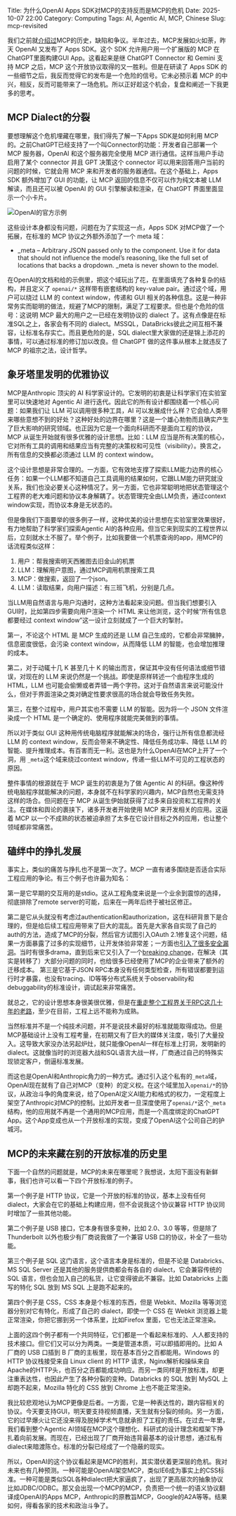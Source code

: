 Title: 为什么OpenAI Apps SDK对MCP的支持反而是MCP的危机
Date: 2025-10-07 22:00
Category: Computing
Tags: AI, Agentic AI, MCP, Chinese
Slug: mcp-revisited

我们之前就[介绍过](/mcp.html)MCP的历史，缺陷和争议。半年过去，MCP发展如火如荼，昨天 OpenAI 又发布了 Apps SDK。这个 SDK 允许用户用一个扩展版的 MCP 在ChatGPT里面构建GUI App。这看起来是继 ChatGPT Connector 和 Gemini 支持 MCP 之后，MCP 这个开放协议取得的又一胜利。但是在研读了 Apps SDK 的一些细节之后，我反而觉得它的发布是一个危险的信号。它未必预示着 MCP 的中兴，相反，反而可能带来了一场危机。所以正好趁这个机会，复盘和阐述一下我更多的思考。

## MCP Dialect的分裂

要想理解这个危机埋藏在哪里，我们得先了解一下Apps SDK是如何利用 MCP 的。之前ChatGPT已经支持了一个叫Connector的功能：开发者自己部署一个 MCP 服务器，OpenAI 和这个服务器完全使用 MCP 进行通信。这样当用户手动启用了某个 connector 并且 GPT 决策这个 connector 可以用来回答用户当前的问题的时候，它就会用 MCP 来和开发者的服务器通信。在这个基础上，Apps SDK 额外增加了 GUI 的功能，让 MCP 返回的信息不仅可以作为纯文本被 LLM 解读，而且还可以被 OpenAI 的 GUI 引擎解读和渲染，在 ChatGPT 界面里面显示一个小卡片。

![OpenAI的官方示例](https://developers.openai.com/images/apps-sdk/inline_display_mode.png)

这些设计本身都没有问题，问题在为了实现这一点，Apps SDK 对MCP做了一个拓展，在标准的 MCP 协议之外额外添加了一个 meta 域：

* _meta – Arbitrary JSON passed only to the component. Use it for data that should not influence the model’s reasoning, like the full set of locations that backs a dropdown. _meta is never shown to the model.

在OpenAI的文档和给的示例里，把这个域玩出了花，在里面填充了各种复杂的结构，并且定义了 `openai/*` 这样带有嵌套结构的 key-value pair。通过这个域，用户可以绕过 LLM 的 context window，传递和 GUI 相关的各种信息。这是一种非常务实而聪明的做法，规避了MCP的限制，满足了工程要求。但也是个危险的信号：这说明 MCP 最大的用户之一已经在发明协议的 dialect 了。这有点像是在标准SQL之上，各家会有不同的 dialect。MSSQL，DataBricks彼此之间互相不兼容，让标准名存实亡。而且更危险的是，SQL dialect里大家做的还是锦上添花的事情，可以通过标准的修订加以改良。但 ChatGPT 做的这件事从根本上就违反了 MCP 的祖宗之法，设计哲学。

## 象牙塔里发明的优雅协议

MCP是Anthropic 顶尖的 AI 科学家设计的。它发明的初衷是让科学家们在实验室里可以快速地对 Agentic AI 进行迭代。因此它的所有设计都围绕着一个核心问题：如果我们让 LLM 可以调用很多种工具，AI 可以发展成什么样？它会给人类带来哪些意想不到的好处？这种好处的边界在哪里？这是一个雄心勃勃而且确实产生了巨大影响的研究领域。也正因为它是一个面向科研而不是面向工程的协议，MCP 从诞生开始就有很多优雅的设计思想。比如：LLM 应当是所有决策的核心，它对所有工具的调用和结果应当有完整的决策权和可见性（visibility）。换言之，所有信息的交换都必须通过 LLM 的 context window。

这个设计思想是非常合理的。一方面，它有效地支撑了探索LLM能力边界的核心任务：如果一个LLM都不知道自己工具调用的结果如何，它跟LLM能力研究就没关系，我们也没必要关心这种情况了。另一方面，它也非常聪明地把状态管理这个工程界的老大难问题和协议本身解耦了。状态管理完全由LLM负责，通过context window实现，而协议本身是无状态的。

但是像我们下面要举的很多例子一样，这种优美的设计思想在实验室里效果很好，有力地帮助了科学家们探索Agentic AI的各种应用。但当它来到现实的工程世界以后，立刻就水土不服了。举个例子，比如我要做一个机票查询的app，用MCP的话流程类似这样：

1. 用户：帮我搜索明天西雅图去旧金山的机票
2. LLM：理解用户意图，通过MCP调用机票搜索工具
3. MCP：做搜索，返回了一个json。
4. LLM：读取结果，向用户描述：有三班飞机，分别是几点。

当LLM用自然语言与用户沟通时，这种方法看起来没问题。但当我们想要引入 GUI时，比如第四步需要向用户渲染一个 HTML 来让他浏览，这个时候“所有信息都要经过 context window”这一设计立刻就成了一个巨大的掣肘。

第一，不论这个 HTML 是 MCP 生成的还是 LLM 自己生成的，它都会非常臃肿，信息密度很低，会污染 context window，从而降低 LLM 的智能，也会增加推理的成本。

第二，对于动辄十几 K 甚至几十 K 的输出而言，保证其中没有任何语法或细节错误，对现在的 LLM 来说仍然是一个挑战。即使是原样转述一个由程序生成的 HTML，LLM 也可能会偷懒或者弄错一两个字符。这对于自然语言来说可能没什么，但对于界面渲染之类对确定性要求很高的场合就会导致任务失败。

第三，在整个过程中，用户其实也不需要 LLM 的智能。因为将一个 JSON 文件渲染成一个 HTML 是一个确定的、使用程序就能完美做到的事情。

所以对于类似 GUI 这种用传统电脑程序就能解决的场合，强行让所有信息都流经 LLM 的 context window，反而会带来不确定性、降低任务成功率、降低 LLM 的智能、提升推理成本。有百害而无一利。这也是为什么OpenAI在MCP上开了一个洞，用 `_meta`这个域来绕过context window，传递一些LLM不可见的工程状态的原因。

整件事情的根源就在于 MCP 诞生的初衷是为了做 Agentic AI 的科研。像这种传统电脑程序就能解决的问题，本身就不在科学家的兴趣内，MCP自然也无需支持这样的场合。但问题在于 MCP 从诞生伊始就获得了过多来自投资和工程界的关注。在媒体和舆论的裹挟下，诸多开发者开始使用 MCP 来开发相关的应用。这逼着 MCP 以一个不成熟的状态被迫承担了太多在它设计目标之外的应用，也让整个领域都非常痛苦。

## 磕绊中的挣扎发展

事实上，类似的痛苦与挣扎也不是第一次了。MCP 一直有诸多围绕是否适合实际工程应用的争论。有三个例子也许最为知名：

第一是它早期的交互用的是stdio。这从工程角度来说是一个业余到震惊的选择，彻底排除了remote server的可能，后来在一两年后终于被社区修正。

第二是它从头就没有考虑过authentication和authorization，这在科研背景下是合理的，但是给后续工程应用带来了巨大的混乱。首先是大家各自实现了自己的auth的方法，造成了MCP的分裂，然后官方试图引入OAuth 2.1修复这个问题，结果一方面暴露了过多的实现细节，让开发体验非常差；一方面也[引入了很多安全漏洞](https://www.docker.com/blog/mpc-horror-stories-cve-2025-49596-local-host-breach/)。当时有很多drama，直到后来它又引入了一个[breaking change](https://modelcontextprotocol.io/specification/2025-06-18/changelog)，在解决（其实是转移了）大部分问题的同时，也给很多已经使用了MCP的企业带来了额外的迁移成本。
第三是它基于JSON RPC本身没有任何类型检查，所有错误都要到运行时才暴露，也没有tracing、ID等等分布式系统关于observability和debuggability的标准设计，调试起来非常痛苦。

就总之，它的设计思想本身很美很优雅，但是在[重走整个工程界关于RPC这几十年的老路](https://julsimon.medium.com/why-mcps-disregard-for-40-years-of-rpc-best-practices-will-burn-enterprises-8ef85ce5bc9b)，至少在目前，工程上远不能称为成熟。

当然标准并不是一个纯技术问题，并不是说技术最好的标准就能取得成功。但是MCP基础设计上没有工程考量，在初期又有了巨大的媒体关注度，吸引了大量投入。这导致大家没办法另起炉灶，就只能像OpenAI一样在标准上打洞，发明新的dialect。这就像当时的浏览器大战和SQL语言大战一样，厂商通过自己的特殊实现锁定客户，倒逼标准发展。

而这也是OpenAI和Anthropic角力的一种方式。通过引入这个私有的`_meta`域，OpenAI现在就有了自己对MCP（变种）的定义权。在这个域里加入`openai/*`的协议，从政治斗争的角度来说，给了OpenAI定义AI能力和格式的权力，一定程度上架空了Anthropic对MCP的控制。比如开发者一旦深度使用了`openai/*`这个`_meta`结构，他的应用就不再是一个通用的MCP应用，而是一个高度绑定的ChatGPT App。这个App变成也从一个开放标准的实现，变成了OpenAI这个公司自己的护城河。

## MCP的未来藏在别的开放标准的历史里

下面一个自然的问题就是，MCP的未来在哪里呢？我想说，太阳下面没有新鲜事，我们也许可以看一下四个开放标准的例子。

第一个例子是 HTTP 协议，它是一个开放的标准的协议，基本上没有任何 dialect，大家会在它的基础上构建应用，但不会说我这个协议兼容 HTTP 协议同时增加了一些其他功能。

第二个例子是 USB 接口，它本身有很多变种，比如 2.0、3.0 等等，但是除了 Thunderbolt 以外也极少有厂商说我做了一个兼容 USB 口的协议，补全了一些功能。

第三个例子是 SQL 这门语言，这个语言本身是标准的，但是不论是 Databricks、MS SQL Server 还是其他的服务提供商都会有各自的 dialect，它会兼容传统的 SQL 语言，但也会加入自己的私货，让它变得彼此不兼容。比如 Databricks 上面写的特化 SQL 放到 MS SQL 上是跑不起来的。

第四个例子是 CSS，CSS 本身是个标准的东西，但是 Webkit、Mozilla 等等浏览器分别对它有特化，形成了自己的 dialect，即使一个 CSS 在 Webkit 浏览器上能正常渲染，你把它挪到另一个体系里，比如Firefox 里面，它也无法正常渲染。

上面的这四个例子都有一个共同特征，它们都是一个看起来标准的、人人都支持的技术接口。但它们又可以分为两类。一类是管道本质，可以即插即用的。比如 A 厂商的 USB 口插到 B 厂商的主板里，现在基本百分之百都能用。Windows 的 HTTP 协议栈接受来自 Linux client 的 HTTP 请求，Nginx解析和操纵来自Apache的HTTP头，也百分之百都能成功响应。而另一类同样是开放标准，却更注重表达性，也因此产生了各种分裂的变种。Databricks 的 SQL 放到 MySQL 上却跑不起来，Mozilla 特化的 CSS 放到 Chrome 上也不能正常渲染。

我比较悲观地认为MCP更像是后者。一方面，它是一种表达性的，跟内容相关的协议。今天要支持GUI，明天要支持视频直播，天生就有分裂的倾向。另一方面，它的过早爆火让它还没来得及脱掉学术气息就承担了工程的责任。在过去一年里，我们看到整个Agentic AI领域在MCP这个理想化、科研式的设计理念和框架下挣扎着向前发展。而现在，已经出现了厂商开始违背最基本的设计思想，通过私有dialect来暗渡陈仓。标准的分裂已经成了一个隐蔽的现实。

所以，OpenAI的这个协议看起来是MCP的胜利，其实潜伏着更深层的危机。我对未来也有几种预测。一种可能是OpenAI架空MCP，类似IE6成为事实上的CSS标准。一种可能是类似SQL各种dialect把大家逼疯了，出现了更高层次的抽象协议比如JDBC/ODBC。那又会出现一个MCP的MCP，负责把一个统一的语义协议翻译成OpenAI的Apps MCP，Anthropic的原教旨MCP，Google的A2A等等。结果如何，得看各家的技术和政治斗争了。

<script async data-uid="65448d4615" src="https://yage.kit.com/65448d4615/index.js"></script>